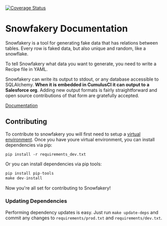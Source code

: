 [![Coverage Status](https://coveralls.io/repos/github/SFDO-Tooling/Snowfakery/badge.svg?branch=master)](https://coveralls.io/github/SFDO-Tooling/Snowfakery?branch=master)

# Snowfakery Documentation

Snowfakery is a tool for generating fake data that has relations between tables. Every row is faked data, but also unique and random, like a snowflake.

To tell Snowfakery what data you want to generate, you need to write a Recipe file in YAML.

Snowfakery can write its output to stdout, or any database accessible to SQLAlchemy. **When it is embedded in CumulusCI it can output to a Salesforce org**. Adding new output formats is fairly straightforward and open source contributions of that form are gratefully accepted.

[Documentation](https://snowfakery.readthedocs.io)

## Contributing

To contribute to snowfakery you will first need to setup a [virtual environment](https://docs.python.org/3/tutorial/venv.html).
Once you have youre virtual environment, you can install dependencies via pip:

`pip install -r requirements_dev.txt`

Or you can install dependencies via pip tools:

```python
pip install pip-tools
make dev-install
```

Now you're all set for contributing to Snowfakery!

### Updating Dependencies

Performing dependency updates is easy. Just run `make update-deps` and commit any changes to `requirements/prod.txt` and `requirements/dev.txt`.
